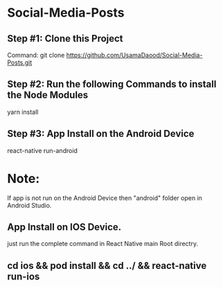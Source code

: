 # Social-Media-Posts

## Step #1: Clone this Project

Command:
git clone https://github.com/UsamaDaood/Social-Media-Posts.git


## Step #2: Run the following Commands to install the Node Modules

yarn install

## Step #3: App Install on the Android Device

react-native run-android


# Note:
If app is not run on the Android Device then "android" folder open in Android Studio.


## App Install on IOS Device.

just run the complete command in React Native main Root directry.

## cd ios && pod install && cd ../ && react-native run-ios

 
 
